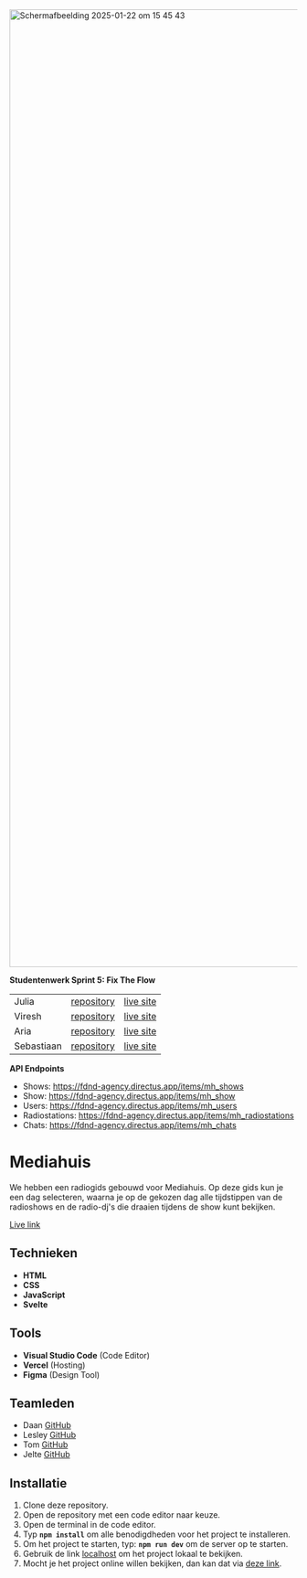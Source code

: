 <img width="1676" alt="Schermafbeelding 2025-01-22 om 15 45 43" src="https://github.com/user-attachments/assets/350b10b5-847e-4a5b-aacf-efda79a12cdf" />

**Studentenwerk Sprint 5: Fix The Flow** 

|  |  |  | 
| :--------------- | :--------------- | :--------------- |
| Julia	| [repository](https://github.com/julia-stevens/fix-the-flow-interactive-website) 	| [live site](https://julia-stevens.github.io/fix-the-flow-interactive-website/) 
| Viresh	| [repository](https://github.com/vsheo/fix-the-flow-interactive-website) 	| [live site](https://vsheo.github.io/fix-the-flow-interactive-website/) 
| Aria	| [repository](https://github.com/poormoa00/fix-the-flow-interactive-website)	| [live site](https://poormoa00.github.io/fix-the-flow-interactive-website/) 
| Sebastiaan	| [repository](https://github.com/Sebastiaan-hva/fix-the-flow-interactive-website)	| [live site](https://sebastiaan-hva.github.io/fix-the-flow-interactive-website/) 

**API Endpoints**  
* Shows: https://fdnd-agency.directus.app/items/mh_shows 
* Show: https://fdnd-agency.directus.app/items/mh_show
* Users: https://fdnd-agency.directus.app/items/mh_users
* Radiostations: https://fdnd-agency.directus.app/items/mh_radiostations
* Chats: https://fdnd-agency.directus.app/items/mh_chats

# Mediahuis

We hebben een radiogids gebouwd voor Mediahuis. Op deze gids kun je een dag selecteren, waarna je op de gekozen dag alle tijdstippen van de radioshows en de radio-dj's die draaien tijdens de show kunt bekijken.

[Live link](https://mediahuis.agency.fdnd.nl/)

## Technieken

- **HTML**
- **CSS**
- **JavaScript**
- **Svelte**

## Tools

- **Visual Studio Code** (Code Editor)
- **Vercel** (Hosting)
- **Figma** (Design Tool)

## Teamleden

- Daan [GitHub](https://github.com/Daan645)
- Lesley [GitHub](https://github.com/OniWithTheHoodie)  
- Tom [GitHub](https://github.com/TomDeeterink1)  
- Jelte [GitHub](https://github.com/driezie) 

## Installatie

1. Clone deze repository.
2. Open de repository met een code editor naar keuze.
3. Open de terminal in de code editor.
4. Typ **`npm install`** om alle benodigdheden voor het project te installeren.
5. Om het project te starten, typ: **`npm run dev`** om de server op te starten.
6. Gebruik de link [localhost](http://localhost:5173/) om het project lokaal te bekijken.
7. Mocht je het project online willen bekijken, dan kan dat via [deze link](https://lose-your-head-the-client-case-5q6r.vercel.app/).

